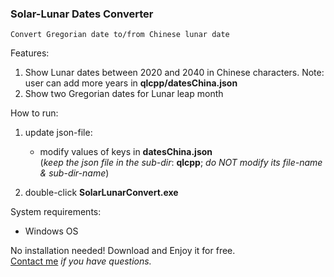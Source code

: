 ### Solar-Lunar Dates Converter
	Convert Gregorian date to/from Chinese lunar date

Features:
1. Show Lunar dates between 2020 and 2040 in Chinese characters. Note: user can add more years in **qlcpp/datesChina.json**
2. Show two Gregorian dates for Lunar leap month

How to run:
1. update json-file:
   - modify values of keys in **datesChina.json**\
(*keep the json file in the sub-dir*: **qlcpp**; 
*do NOT modify its file-name & sub-dir-name*)

2. double-click **SolarLunarConvert.exe**
	
System requirements:
- Windows OS

No installation needed! Download and Enjoy it for free.\
[Contact me](https://www.linkedin.com/in/qiangliu427/) *if you have questions.*
